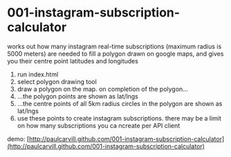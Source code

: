 001-instagram-subscription-calculator
=====================================

works out how many instagram real-time subscriptions (maximum radius is 5000 meters) are needed to fill a polygon drawn on google maps, and gives you their centre point latitudes and longitudes

1. run index.html
2. select polygon drawing tool
3. draw a polygon on the map. on completion of the polygon...
4. ...the polygon points are shown as lat/lngs
5. ...the centre points of all 5km radius circles in the polygon are shown as lat/lngs
6. use these points to create instagram subscriptions. there may be a limit on how many subscriptions you ca ncreate per API client

demo: [http://paulcarvill.github.com/001-instagram-subscription-calculator](http://paulcarvill.github.com/001-instagram-subscription-calculator)
